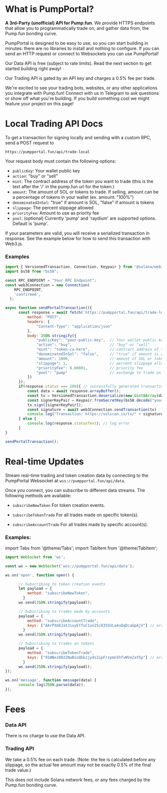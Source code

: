 # What is PumpPortal?

**A 3rd-Party (unofficial) API for Pump.fun**. We provide HTTPS endpoints that allow you to programmatically trade on, and gather data from, the Pump.fun bonding curve. 

PumpPortal is designed to be easy to use, so you can start building in minutes: there are no libraries to install and nothing to configure. If you can send an HTTP request or connect to Websockets you can use PumpPortal!

Our Data API is free (subject to rate limits). Read the next section to get started building right away!

Our Trading API is gated by an API key and charges a 0.5% fee per trade.

We're excited to see your trading bots, websites, or any other applications you integrate with Pump.fun! Connect with us in Telegram to ask questions or show off what you're building. If you build something cool we might feature your project on this page!

# Local Trading API Docs

To get a transaction for signing locally and sending with a custom RPC, send a POST request to 

`https://pumpportal.fun/api/trade-local`

Your request body must contain the following options:

- `publicKey`: Your wallet public key
- `action`: "buy" or "sell"
- `mint`: The contract address of the token you want to trade (this is the text after the '/' in the pump.fun url for the token.)
- `amount`: The amount of SOL or tokens to trade. If selling, amount can be a percentage of tokens in your wallet (ex. amount: "100%")
- `denominatedInSol`: "true" if amount is SOL, "false" if amount is tokens
- `slippage`: The percent slippage allowed
- `priorityFee`: Amount to use as priority fee
- `pool`: (optional) Currently 'pump' and 'raydium' are supported options. Default is 'pump'.

If your parameters are valid, you will receive a serialized transaction in response. See the example below for how to send this transaction with Web3.js.

### Examples


```js
import { VersionedTransaction, Connection, Keypair } from '@solana/web3.js';
import bs58 from "bs58";

const RPC_ENDPOINT = "Your RPC Endpoint";
const web3Connection = new Connection(
    RPC_ENDPOINT,
    'confirmed',
  );

async function sendPortalTransaction(){
      const response = await fetch(`https://pumpportal.fun/api/trade-local`, {
          method: "POST",
          headers: {
              "Content-Type": "application/json"
          },
          body: JSON.stringify({
              "publicKey": "your-public-key",  // Your wallet public key
              "action": "buy",                 // "buy" or "sell"
              "mint": "token-ca-here",         // contract address of the token you want to trade
              "denominatedInSol": "false",     // "true" if amount is amount of SOL, "false" if amount is number of tokens
              "amount": 1000,                  // amount of SOL or tokens
              "slippage": 1,                   // percent slippage allowed
              "priorityFee": 0.00001,          // priority fee
              "pool": "pump"                   // exchange to trade on. "pump" or "raydium"
          })
      });
      if(response.status === 200){ // successfully generated transaction
          const data = await response.arrayBuffer();
          const tx = VersionedTransaction.deserialize(new Uint8Array(data));
          const signerKeyPair = Keypair.fromSecretKey(bs58.decode("your-wallet-private-key"));
          tx.sign([signerKeyPair]);
          const signature = await web3Connection.sendTransaction(tx)
          console.log("Transaction: https://solscan.io/tx/" + signature);
      } else {
          console.log(response.statusText); // log error
      }
}

sendPortalTransaction();
```
# Real-time Updates

Stream real-time trading and token creation data by connecting to the PumpPortal Websocket at `wss://pumpportal.fun/api/data`. 

Once you connect, you can subscribe to different data streams. The following methods are available: 
 
 - `subscribeNewToken` For token creation events.

 - `subscribeTokenTrade` For all trades made on specific token(s).

 - `subscribeAccountTrade` For all trades made by specific account(s).

 ### Examples:

import Tabs from '@theme/Tabs';
import TabItem from '@theme/TabItem';

```js
import WebSocket from 'ws';

const ws = new WebSocket('wss://pumpportal.fun/api/data');

ws.on('open', function open() {

      // Subscribing to token creation events
      let payload = {
          method: "subscribeNewToken", 
        }
      ws.send(JSON.stringify(payload));

      // Subscribing to trades made by accounts
      payload = {
          method: "subscribeAccountTrade",
          keys: ["AArPXm8JatJiuyEffuC1un2Sc835SULa4uQqDcaGpAjV"] // array of accounts to watch
        }
      ws.send(JSON.stringify(payload));

      // Subscribing to trades on tokens
      payload = {
          method: "subscribeTokenTrade",
          keys: ["91WNez8D22NwBssQbkzjy4s2ipFrzpmn5hfvWVe2aY5p"] // array of token CAs to watch
        }
      ws.send(JSON.stringify(payload));
});

ws.on('message', function message(data) {
      console.log(JSON.parse(data));
});
```
# Fees

### Data API

There is no charge to use the Data API.

### Trading API

We take a 0.5% fee on each trade. (Note: the fee is calculated before any slippage, so the actual fee amount may not be exactly 0.5% of the final trade value.)

This does not include Solana network fees, or any fees charged by the Pump.fun bonding curve.
